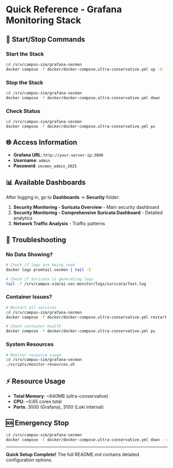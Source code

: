 # Quick Reference - Grafana Monitoring Stack

## 🚀 Start/Stop Commands

### Start the Stack
```bash
cd /srv/campus-sim/grafana-secmon
docker compose -f docker/docker-compose.ultra-conservative.yml up -d
```

### Stop the Stack
```bash
cd /srv/campus-sim/grafana-secmon
docker compose -f docker/docker-compose.ultra-conservative.yml down
```

### Check Status
```bash
cd /srv/campus-sim/grafana-secmon
docker compose -f docker/docker-compose.ultra-conservative.yml ps
```

## 🌐 Access Information

- **Grafana URL**: `http://your-server-ip:3000`
- **Username**: `admin`
- **Password**: `secmon_admin_2025`

## 📊 Available Dashboards

After logging in, go to **Dashboards** → **Security** folder:

1. **Security Monitoring - Suricata Overview** - Main security dashboard
2. **Security Monitoring - Comprehensive Suricata Dashboard** - Detailed analytics  
3. **Network Traffic Analysis** - Traffic patterns

## 🔧 Troubleshooting

### No Data Showing?
```bash
# Check if logs are being read
docker logs promtail-secmon | tail -5

# Check if Suricata is generating logs
tail -f /srv/campus-sim/ai-sec-monitor/logs/suricata/fast.log
```

### Container Issues?
```bash
# Restart all services
cd /srv/campus-sim/grafana-secmon
docker compose -f docker/docker-compose.ultra-conservative.yml restart

# Check container health
docker compose -f docker/docker-compose.ultra-conservative.yml ps
```

### System Resources
```bash
# Monitor resource usage
cd /srv/campus-sim/grafana-secmon
./scripts/monitor-resources.sh
```

## ⚡ Resource Usage

- **Total Memory**: ~640MB (ultra-conservative)
- **CPU**: ~0.65 cores total
- **Ports**: 3000 (Grafana), 3100 (Loki internal)

## 🆘 Emergency Stop

```bash
cd /srv/campus-sim/grafana-secmon
docker compose -f docker/docker-compose.ultra-conservative.yml down --remove-orphans
```

---
**Quick Setup Complete!** The full README.md contains detailed configuration options.
